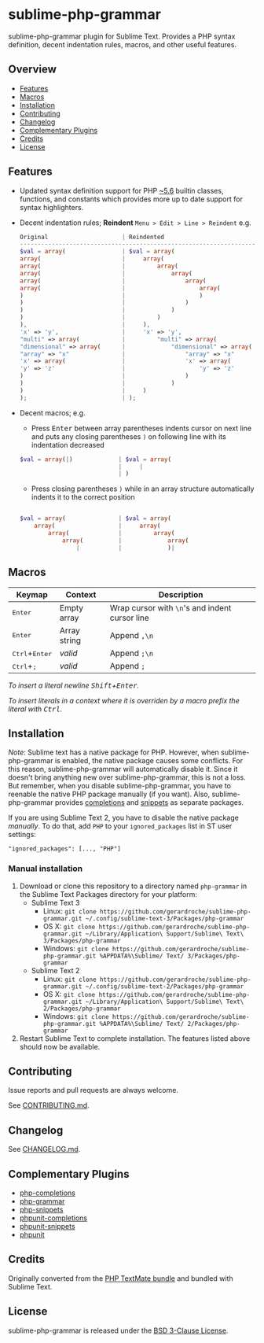 # sublime-php-grammar

sublime-php-grammar plugin for Sublime Text. Provides a PHP syntax definition, decent indentation rules, macros, and other useful features.

## Overview

* [Features](#features)
* [Macros](#macros)
* [Installation](#installation)
* [Contributing](#contributing)
* [Changelog](#changelog)
* [Complementary Plugins](#complementary-plugins)
* [Credits](#credits)
* [License](#license)

## Features

* Updated syntax definition support for PHP [~5.6][semver] builtin classes, functions, and constants which provides more up to date support for syntax highlighters.
* Decent indentation rules; **Reindent** `Menu > Edit > Line > Reindent` e.g.

    ```php
    Original                     | Reindented
    ---------------------------------------------------------------------
    $val = array(                | $val = array(
    array(                       |     array(
    array(                       |         array(
    array(                       |             array(
    array(                       |                 array(
    array(                       |                     array(
    )                            |                     )
    )                            |                 )
    )                            |             )
    )                            |         )
    ),                           |     ),
    'x' => 'y',                  |     'x' => 'y',
    "multi" => array(            |         "multi" => array(
    "dimensional" => array(      |             "dimensional" => array(
    "array" => "x"               |                 "array" => "x"
    'x' => array(                |                 'x' => array(
    'y' => 'z'                   |                     'y' => 'z'
    )                            |                 )
    )                            |             )
    )                            |     )
    );                           | );
    ```

* Decent macros; e.g.
    - Press <kbd>Enter</kbd> between array parentheses indents cursor on next line and puts any closing parentheses `)` on following line with its indentation decreased

    ```php
    $val = array(|)             | $val = array(
                                |     |
                                | )
    ```

    - Press closing parentheses `)` while in an array structure automatically indents it to the correct position

    ```php

    $val = array(               | $val = array(
        array(                  |     array(
            array(              |         array(
                array(          |             array(
                    |           |             )|
    ```

## Macros

| Keymap | Context | Description |
|--------|---------| ------------|
| <kbd>Enter</kbd> | Empty array | Wrap cursor with `\n`'s and indent cursor line |
| <kbd>Enter</kbd> | Array string | Append `,\n` |
| <kbd>Ctrl</kbd>+<kbd>Enter</kbd> | *valid* | Append `;\n` |
| <kbd>Ctrl</kbd>+<kbd>;</kbd> | *valid* | Append `;` |

*To insert a literal newline <kbd>Shift</kbd>+<kbd>Enter</kbd>.*

*To insert literals in a context where it is overriden by a macro prefix the literal with <kbd>Ctrl</kbd>.*

## Installation

_Note_: Sublime text has a native package for PHP. However, when sublime-php-grammar is enabled, the native package causes some conflicts. For this reason, sublime-php-grammar will automatically disable it. Since it doesn't bring anything new over sublime-php-grammar, this is not a loss. But remember, when you disable sublime-php-grammar, you have to reenable the native PHP package manually (if you want). Also, sublime-php-grammar provides [completions][php-completions] and [snippets][php-snippets] as separate packages.

If you are using Sublime Text 2, you have to disable the native package _manually_. To do that, add `PHP` to your `ignored_packages` list in ST user settings:

```
"ignored_packages": [..., "PHP"]
```

### Manual installation

1. Download or clone this repository to a directory named `php-grammar` in the Sublime Text Packages directory for your platform:
    * Sublime Text 3
        - Linux: `git clone https://github.com/gerardroche/sublime-php-grammar.git ~/.config/sublime-text-3/Packages/php-grammar`
        - OS X: `git clone https://github.com/gerardroche/sublime-php-grammar.git ~/Library/Application\ Support/Sublime\ Text\ 3/Packages/php-grammar`
        - Windows: `git clone https://github.com/gerardroche/sublime-php-grammar.git %APPDATA%\Sublime/ Text/ 3/Packages/php-grammar`
    * Sublime Text 2
        - Linux: `git clone https://github.com/gerardroche/sublime-php-grammar.git ~/.config/sublime-text-2/Packages/php-grammar`
        - OS X: `git clone https://github.com/gerardroche/sublime-php-grammar.git ~/Library/Application\ Support/Sublime\ Text\ 2/Packages/php-grammar`
        - Windows: `git clone https://github.com/gerardroche/sublime-php-grammar.git %APPDATA%\Sublime/ Text/ 2/Packages/php-grammar`
2. Restart Sublime Text to complete installation. The features listed above should now be available.

## Contributing

Issue reports and pull requests are always welcome.

See [CONTRIBUTING.md](CONTRIBUTING.md).

## Changelog

See [CHANGELOG.md](CHANGELOG.md).

## Complementary Plugins

* [php-completions]
* [php-grammar]
* [php-snippets]
* [phpunit-completions]
* [phpunit-snippets]
* [phpunit]

## Credits

Originally converted from the [PHP TextMate bundle](https://github.com/textmate/php.tmbundle) and bundled with Sublime Text.

## License

sublime-php-grammar is released under the [BSD 3-Clause License][license].

[license]: LICENSE
[Package Control]: https://packagecontrol.io
[php-completions]: https://github.com/gerardroche/sublime-phpck
[php-fig]: http://www.php-fig.org
[php-grammar]: https://github.com/gerardroche/sublime-php-grammar
[php-snippets]: https://github.com/gerardroche/sublime-php-snippets
[phpunit-completions]: https://github.com/gerardroche/sublime-phpunitck
[phpunit-snippets]: https://github.com/gerardroche/sublime-phpunit-snippets
[phpunit]: https://github.com/gerardroche/sublime-phpunit
[semver]: http://semver.org
